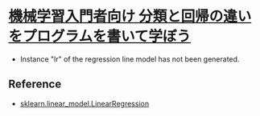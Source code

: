 # [機械学習入門者向け 分類と回帰の違いをプログラムを書いて学ぼう](https://avinton.com/academy/classification-regression/)
- Instance "lr" of the regression line model has not been generated.

## Reference
- [sklearn.linear_model.LinearRegression](https://scikit-learn.org/stable/modules/generated/sklearn.linear_model.LinearRegression.html)